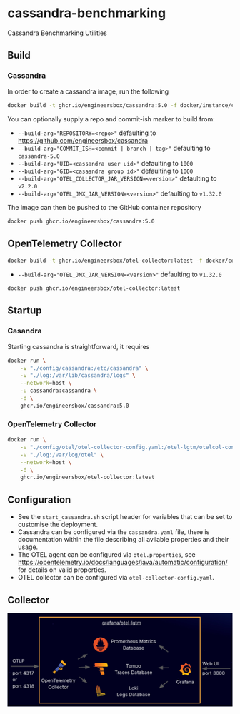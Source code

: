 # cassandra-benchmarking
Cassandra Benchmarking Utilities

## Build

### Cassandra

In order to create a cassandra image, run the following

```bash
docker build -t ghcr.io/engineersbox/cassandra:5.0 -f docker/instance/cassandra.dockerfile .
```

You can optionally supply a repo and commit-ish marker to build from:

* `--build-arg="REPOSITORY=<repo>"` defaulting to <https://github.com/engineersbox/cassandra>
* `--build-arg="COMMIT_ISH=<commit | branch | tag>"` defaulting to `cassandra-5.0`
* `--build-arg="UID=<cassandra user uid>"` defaulting to `1000`
* `--build-arg="GID=<casasndra group id>"` defaulting to `1000`
* `--build-arg="OTEL_COLLECTOR_JAR_VERSION=<version>"` defaulting to `v2.2.0`
* `--build-arg="OTEL_JMX_JAR_VERSION=<version>"` defaulting to `v1.32.0`

The image can then be pushed to the GitHub container repository

```bash
docker push ghcr.io/engineersbox/cassandra:5.0
```

## OpenTelemetry Collector

```bash
docker build -t ghcr.io/engineersbox/otel-collector:latest -f docker/collector/otel.dockerfile .
```

* `--build-arg="OTEL_JMX_JAR_VERSION=<version>"` defaulting to `v1.32.0`

```bash
docker push ghcr.io/engineersbox/otel-collector:latest
```

## Startup

### Casandra

Starting cassandra is straightforward, it requires

```bash
docker run \
    -v "./config/cassandra:/etc/cassandra" \
    -v "./log:/var/lib/cassandra/logs" \
    --network=host \
    -u cassandra:cassandra \
    -d \
    ghcr.io/engineersbox/cassandra:5.0
```

### OpenTelemetry Collector

```bash
docker run \
    -v "./config/otel/otel-collector-config.yaml:/otel-lgtm/otelcol-config.yaml" \
    -v "./log:/var/log/otel" \
    --network=host \
    -d \
    ghcr.io/engineersbox/otel-collector:latest
```

## Configuration

* See the `start_cassandra.sh` script header for variables that can be set to customise the deployment.
* Cassandra can be configured via the `cassandra.yaml` file, there is documentation within the file describing all avilable properties and their usage.
* The OTEL agent can be configured via `otel.properties`, see <https://opentelemetry.io/docs/languages/java/automatic/configuration/> for details on valid properties.
* OTEL collector can be configured via `otel-collector-config.yaml`.

## Collector

![OTEL, Loki, Prometheus, Tempo, Grafana](./docs/otel_lgtm.png)
